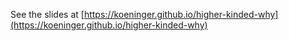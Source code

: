 See the slides at [https://koeninger.github.io/higher-kinded-why](https://koeninger.github.io/higher-kinded-why)